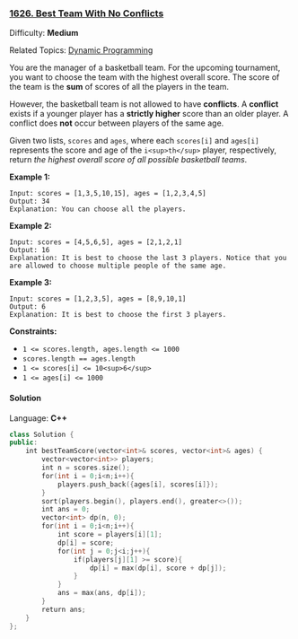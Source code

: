 ### [1626\. Best Team With No Conflicts](https://leetcode.com/problems/best-team-with-no-conflicts/)

Difficulty: **Medium**

Related Topics: [Dynamic Programming](https://leetcode.com/tag/dynamic-programming/)

You are the manager of a basketball team. For the upcoming tournament, you want to choose the team with the highest overall score. The score of the team is the **sum** of scores of all the players in the team.

However, the basketball team is not allowed to have **conflicts**. A **conflict** exists if a younger player has a **strictly higher** score than an older player. A conflict does **not** occur between players of the same age.

Given two lists, `scores` and `ages`, where each `scores[i]` and `ages[i]` represents the score and age of the `i<sup>th</sup>` player, respectively, return _the highest overall score of all possible basketball teams_.

**Example 1:**

```
Input: scores = [1,3,5,10,15], ages = [1,2,3,4,5]
Output: 34
Explanation: You can choose all the players.
```

**Example 2:**

```
Input: scores = [4,5,6,5], ages = [2,1,2,1]
Output: 16
Explanation: It is best to choose the last 3 players. Notice that you are allowed to choose multiple people of the same age.
```

**Example 3:**

```
Input: scores = [1,2,3,5], ages = [8,9,10,1]
Output: 6
Explanation: It is best to choose the first 3 players.
```

**Constraints:**

- `1 <= scores.length, ages.length <= 1000`
- `scores.length == ages.length`
- `1 <= scores[i] <= 10<sup>6</sup>`
- `1 <= ages[i] <= 1000`

#### Solution

Language: **C++**

```c++
class Solution {
public:
    int bestTeamScore(vector<int>& scores, vector<int>& ages) {
        vector<vector<int>> players;
        int n = scores.size();
        for(int i = 0;i<n;i++){
            players.push_back({ages[i], scores[i]});
        }
        sort(players.begin(), players.end(), greater<>());
        int ans = 0;
        vector<int> dp(n, 0);
        for(int i = 0;i<n;i++){
            int score = players[i][1];
            dp[i] = score;
            for(int j = 0;j<i;j++){
                if(players[j][1] >= score){
                    dp[i] = max(dp[i], score + dp[j]);
                }
            }
            ans = max(ans, dp[i]);
        }
        return ans;
    }
};
```
